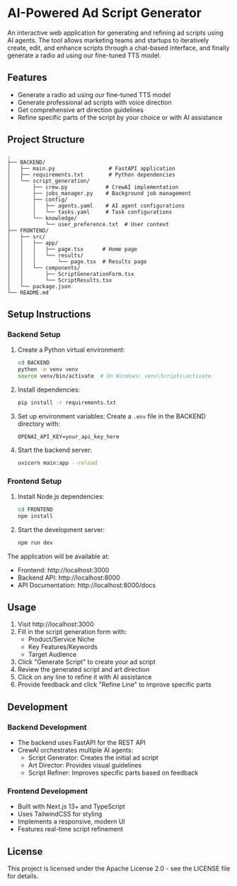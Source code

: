 # AI-Powered Ad Script Generator

An interactive web application for generating and refining ad scripts using AI agents. The tool allows marketing teams and startups to iteratively create, edit, and enhance scripts through a chat-based interface, and finally generate a radio ad using our fine-tuned TTS model.

## Features

- Generate a radio ad using our fine-tuned TTS model
- Generate professional ad scripts with voice direction
- Get comprehensive art direction guidelines
- Refine specific parts of the script by your choice or with AI assistance

<!-- - Modern, responsive UI built with Next.js and TailwindCSS
- Robust backend powered by FastAPI and CrewAI -->

## Project Structure

```
.
├── BACKEND/
│   ├── main.py                 # FastAPI application
│   ├── requirements.txt        # Python dependencies
│   └── script_generation/
│       ├── crew.py            # CrewAI implementation
│       ├── jobs_manager.py    # Background job management
│       ├── config/
│       │   ├── agents.yaml    # AI agent configurations
│       │   └── tasks.yaml     # Task configurations
│       └── knowledge/
│           └── user_preference.txt  # User context
├── FRONTEND/
│   ├── src/
│   │   ├── app/
│   │   │   ├── page.tsx      # Home page
│   │   │   └── results/
│   │   │       └── page.tsx  # Results page
│   │   └── components/
│   │       ├── ScriptGenerationForm.tsx
│   │       └── ScriptResults.tsx
│   └── package.json
└── README.md
```

## Setup Instructions

### Backend Setup

1. Create a Python virtual environment:
   ```bash
   cd BACKEND
   python -m venv venv
   source venv/bin/activate  # On Windows: venv\Scripts\activate
   ```

2. Install dependencies:
   ```bash
   pip install -r requirements.txt
   ```

3. Set up environment variables:
   Create a `.env` file in the BACKEND directory with:
   ```
   OPENAI_API_KEY=your_api_key_here
   ```

4. Start the backend server:
   ```bash
   uvicorn main:app --reload
   ```

### Frontend Setup

1. Install Node.js dependencies:
   ```bash
   cd FRONTEND
   npm install
   ```

2. Start the development server:
   ```bash
   npm run dev
   ```

The application will be available at:
- Frontend: http://localhost:3000
- Backend API: http://localhost:8000
- API Documentation: http://localhost:8000/docs

## Usage

1. Visit http://localhost:3000
2. Fill in the script generation form with:
   - Product/Service Niche
   - Key Features/Keywords
   - Target Audience
3. Click "Generate Script" to create your ad script
4. Review the generated script and art direction
5. Click on any line to refine it with AI assistance
6. Provide feedback and click "Refine Line" to improve specific parts

## Development

### Backend Development

- The backend uses FastAPI for the REST API
- CrewAI orchestrates multiple AI agents:
  - Script Generator: Creates the initial ad script
  - Art Director: Provides visual guidelines
  - Script Refiner: Improves specific parts based on feedback

### Frontend Development

- Built with Next.js 13+ and TypeScript
- Uses TailwindCSS for styling
- Implements a responsive, modern UI
- Features real-time script refinement

## License

This project is licensed under the Apache License 2.0 - see the LICENSE file for details.